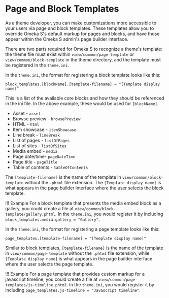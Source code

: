 # Page and Block Templates

As a theme developer, you can make customizations more accessible to your users via page and block templates. These templates allow you to override Omeka S's default markup for pages and blocks, and have those appear within the Omeka S admin's page builder interface.

There are two parts required for Omeka S to recognize a theme's template: the theme file must exist within `view/common/page-template` or `view/common/block-template` in the theme directory, and the template must be registered in the `theme.ini`.

In the `theme.ini`, the format for registering a block template looks like this:

```
block_templates.[blockName].[template-filename] = "[Template display name]"
```

This is a list of the available core blocks and how they should be referenced in the ini file. In the above example, these would be used for `[blockName]`.

* Asset - `asset`
* Browse preview - `browsePreview`
* HTML - `html`
* Item showcase - `itemShowcase`
* Line break - `lineBreak`
* List of pages - `listOfPages`
* List of sites - `listOfSites`
* Media embed - `media`
* Page date/time- `pageDateTime`
* Page title - `pageTitle`
* Table of contents - `tableOfContents`

The `[template-filename]` is the name of the template in `view/common/block-template` without the `.phtml` file extension. The `[Template display name]` is what appears in the page builder interface where the user selects the block template.

!!! Example
    For a block template that presents the media embed block as a gallery, you could create a file at `view/common/block-template/gallery.phtml`. In the `theme.ini`, you would register it by including `block_templates.media.gallery = "Gallery"`.

In the `theme.ini`, the format for registering a page template looks like this:

```
page_templates.[template-filename] = "[Template display name]"
```

Similar to block templates, `[template-filename]` is the name of the template in `view/common/page-template` without the `.phtml` file extension, while `[Template display name]` is what appears in the page builder interface where the user selects the page template.

!!! Example
    For a page template that provides custom markup for a javascript timeline, you could create a file at `view/common/page-templates/js-timeline.phtml`. In the `theme.ini`, you would register it by including `page_templates.js-timeline = "Javascript timeline"`.
